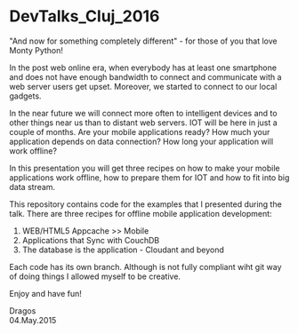 # DevTalks_Cluj_2016
"And now for something completely different" - for those of you that love Monty Python!

In the post web online era, when everybody has at least one smartphone and does not have enough bandwidth to connect and communicate with a web server users get upset. Moreover, we started to connect to our local gadgets.

In the near future we will connect more often to intelligent devices and to other things near us than to distant web servers. IOT will be here in just a couple of months. Are your mobile applications ready? How much your application depends on data connection? How long your application will work offline?

In this presentation you will get three recipes on how to make your mobile applications work offline, how to prepare them for IOT and how to fit into big data stream.

This repository contains code for the examples that I presented during the talk. There are three recipes for offline mobile application development:  

1. WEB/HTML5 Appcache >> Mobile
2. Applications that Sync with CouchDB
3. The database is the application - Cloudant and beyond

Each code has its own branch. Although is not fully compliant wiht git way of doing things I allowed myself to be creative.

Enjoy and have fun!

Dragos  
04.May.2015
